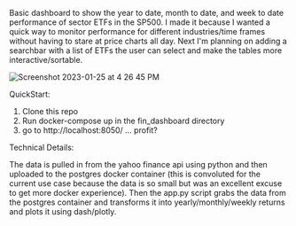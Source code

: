Basic dashboard to show the year to date, month to date, and week to date performance of sector ETFs in the SP500. I made it because I wanted a quick way to monitor performance for different industries/time frames without having to stare at price charts all day. Next I'm planning on adding a searchbar with a list of ETFs the user can select and make the tables more interactive/sortable. 


![Screenshot 2023-01-25 at 4 26 45 PM](https://user-images.githubusercontent.com/87843056/214694954-f172dec0-906d-4ce1-8265-489d85e583cd.png)


QuickStart:
1. Clone this repo
2. Run docker-compose up in the fin_dashboard directory 
3. go to http://localhost:8050/
... 
profit? 

Technical Details: 

The data is pulled in from the yahoo finance api using python and then uploaded to the postgres docker container (this is convoluted for the current use case because the data is so small but was an excellent excuse to get more docker experience). Then the app.py script grabs the data from the postgres container and transforms it into yearly/monthly/weekly returns and plots it using dash/plotly.  
